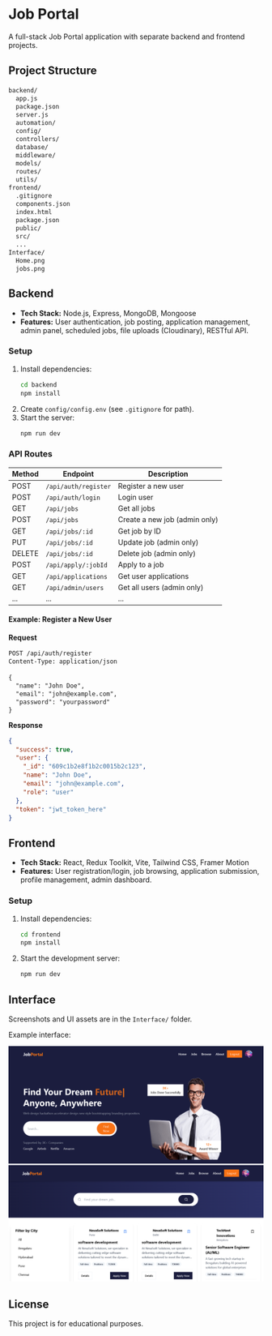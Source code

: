 # Job Portal

A full-stack Job Portal application with separate backend and frontend projects.

## Project Structure

```
backend/
  app.js
  package.json
  server.js
  automation/
  config/
  controllers/
  database/
  middleware/
  models/
  routes/
  utils/
frontend/
  .gitignore
  components.json
  index.html
  package.json
  public/
  src/
  ...
Interface/
  Home.png
  jobs.png
```

## Backend

- **Tech Stack:** Node.js, Express, MongoDB, Mongoose
- **Features:** User authentication, job posting, application management, admin panel, scheduled jobs, file uploads (Cloudinary), RESTful API.

### Setup

1. Install dependencies:
   ```sh
   cd backend
   npm install
   ```
2. Create `config/config.env` (see `.gitignore` for path).
3. Start the server:
   ```sh
   npm run dev
   ```

### API Routes

| Method | Endpoint             | Description                   |
| ------ | -------------------- | ----------------------------- |
| POST   | `/api/auth/register` | Register a new user           |
| POST   | `/api/auth/login`    | Login user                    |
| GET    | `/api/jobs`          | Get all jobs                  |
| POST   | `/api/jobs`          | Create a new job (admin only) |
| GET    | `/api/jobs/:id`      | Get job by ID                 |
| PUT    | `/api/jobs/:id`      | Update job (admin only)       |
| DELETE | `/api/jobs/:id`      | Delete job (admin only)       |
| POST   | `/api/apply/:jobId`  | Apply to a job                |
| GET    | `/api/applications`  | Get user applications         |
| GET    | `/api/admin/users`   | Get all users (admin only)    |
| ...    | ...                  | ...                           |

#### Example: Register a New User

**Request**

```http
POST /api/auth/register
Content-Type: application/json

{
  "name": "John Doe",
  "email": "john@example.com",
  "password": "yourpassword"
}
```

**Response**

```json
{
  "success": true,
  "user": {
    "_id": "609c1b2e8f1b2c0015b2c123",
    "name": "John Doe",
    "email": "john@example.com",
    "role": "user"
  },
  "token": "jwt_token_here"
}
```

## Frontend

- **Tech Stack:** React, Redux Toolkit, Vite, Tailwind CSS, Framer Motion
- **Features:** User registration/login, job browsing, application submission, profile management, admin dashboard.

### Setup

1. Install dependencies:
   ```sh
   cd frontend
   npm install
   ```
2. Start the development server:
   ```sh
   npm run dev
   ```

## Interface

Screenshots and UI assets are in the `Interface/` folder.

Example interface:

![Home Page](Interface/Home.png)
![Jobs Listing](Interface/jobs.png)

## License

This project is for educational purposes.
